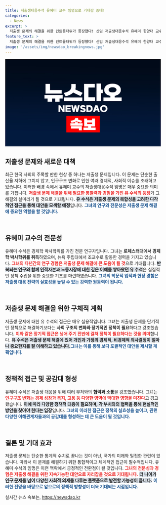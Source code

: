 ```yaml
---
title: 저출생대응수석 유혜미 교수 임명으로 기대감 증대!
categories:
  - News
excerpt: >
  저출생 문제의 해결을 위한 컨트롤타워가 등장했다! 신임 저출생대응수석 유혜미 한양대 교수, 인구 국가비상사태 선언 속에서 과감한 대책을 예고하며 저출생 문제를 해결할 새로운 방향성을 제시한다.
feature_text: >
  저출생 문제의 해결을 위한 컨트롤타워가 등장했다! 신임 저출생대응수석 유혜미 한양대 교수, 인구 국가비상사태 선언 속에서 과감한 대책을 예고하며 저출생 문제를 해결할 새로운 방향성을 제시한다.
image: '/assets/img/newsdao_breakingnews.jpg'
---
```


<p><img src="/assets/img/newsdao_breakingnews.jpg" alt="cryptoinkorea 속보" /></p>

<h2 data-ke-size="size26">저출생 문제와 새로운 대책</h2>

<p data-ke-size="size16">최근 한국 사회의 주목할 만한 현상 중 하나는 저출생 문제입니다. 이 문제는 단순한 출산율 저하에 그치지 않고, 인구구조 변화로 인한 여러 경제적, 사회적 이슈를 초래하고 있습니다. 이러한 배경 속에서 유혜미 교수의 저출생대응수석 임명은 매우 중요한 의미를 가집니다. <b><span style="color: #ee2323;">저출생 문제 해결을 위해 필요한 통찰력과 경험을 가진 유 수석의 등장</span></b>가 그 해결의 실마리가 될 것으로 기대됩니다. <b><span style="background-color: #21538527;">유 수석은 저출생 문제의 복합성을 고려한 다각적인 접근을 통해 대안을 모색할 예정</span></b>입니다. <b><span style="color: #1a5490;">그녀의 연구와 전문성은 저출생 문제 해결에 중요한 역할을 할 것입니다.</span></b></p>

<p data-ke-size="size16">&nbsp;</p>

<h2 data-ke-size="size26">유혜미 교수의 전문성</h2>

<p data-ke-size="size16">유혜미 수석은 경제학 박사학위를 가진 전문 연구자입니다. 그녀는 <b>로체스터대에서 경제학 박사학위를 취득</b>하였으며, 뉴욕 주립대에서 조교수로 활동한 경력을 가지고 있습니다. <b><span style="color: #ee2323;">그녀의 다년간의 연구 경험은 저출생 문제 해결에 큰 도움이 될 것</span></b>으로 기대됩니다. <b><span style="background-color: #21538527;">반복되는 연구와 함께 인적자본과 노동시장에 대한 깊은 이해를 쌓아왔던 유 수석</span></b>은 실질적인 정책 수립을 위한 중요한 기초를 마련하였습니다. <b><span style="color: #1a5490;">그녀의 학문적 업적과 현장 경험은 저출생 대응 전략의 실효성을 높일 수 있는 강력한 원동력이 됩니다.</span></b></p>

<p data-ke-size="size16">&nbsp;</p>

<h2 data-ke-size="size26">저출생 문제 해결을 위한 구체적 계획</h2>

<p data-ke-size="size16">저출생 문제에 대한 유 수석의 접근은 매우 실용적입니다. 그녀는 저출생 문제를 단기적인 정책으로 해결하기보다는 <b>사회 구조의 변화와 장기적인 정책이 필요</b>하다고 강조했습니다. <b><span style="color: #ee2323;">이와 같은 장기적 접근은 생애 주기 전반에 걸쳐 정책이 필요하다는 것을 의미</span></b>합니다. <b><span style="background-color: #21538527;">유 수석은 저출생 문제 해결에 있어 개인과 가정의 경제적, 비경제적 의사결정이 얼마나 중요한지를 잘 이해하고 있습니다.</span></b><b><span style="color: #1a5490;">그녀는 이를 통해 보다 포괄적인 대안을 제시할 계획입니다.</span></b></p>

<p data-ke-size="size16">&nbsp;</p>

<h2 data-ke-size="size26">정책적 접근 및 공감대 형성</h2>

<p data-ke-size="size16">유혜미 수석은 저출생 대응을 위해 여러 부처와의 <b>협력과 소통</b>을 강조했습니다. 그녀는 <b><span style="color: #ee2323;">인구구조 변화는 경제 성장과 복지, 고용 등 다양한 영역에 막대한 영향을 미친다</span></b>고 경고했습니다. <b><span style="background-color: #21538527;">이에 따라 다양한 정책적 대응이 필요하며, 각 부처와의 협력을 통해 현실적인 방안을 찾아야 한다는 입장</span></b>입니다. <b><span style="color: #1a5490;">그녀의 이러한 접근은 정책의 실효성을 높이고, 관련 다양한 이해관계자들과의 공감대를 형성하는 데 큰 도움이 될 것입니다.</span></b></p>

<p data-ke-size="size16">&nbsp;</p>

<h2 data-ke-size="size26">결론 및 기대 효과</h2>

<p data-ke-size="size16">저출생 문제는 단순한 통계적 수치로 끝나는 것이 아닌, 국가의 미래와 밀접한 관련이 있습니다. 따라서 이 문제를 해결하기 위한 통합적이고 체계적인 접근이 필수적입니다. 유혜미 수석의 임명은 이런 맥락에서 긍정적인 전환점이 될 것입니다. <b><span style="color: #ee2323;">그녀의 전문성과 경험은 저출생 해결을 위한 지속가능한 대안으로 자리잡을 것으로 기대됩니다.</span></b> <b><span style="background-color: #21538527;">더 나아가 인구 문제를 넘어 다양한 사회적 의제를 다루는 플랫폼으로 발전할 가능성이 큽니다.</span></b> <b><span style="color: #1a5490;">이러한 전망을 바탕으로 앞으로의 정책적 방향성이 더욱 기대되는 시점입니다.</span></b></p>
실시간 뉴스 속보는, <a href="https://newsdao.kr" rel="dofollow">https://newsdao.kr</a>


